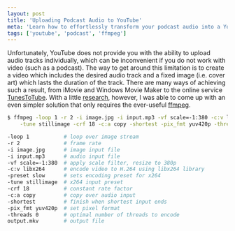 ```yaml
---
layout: post
title: 'Uploading Podcast Audio to YouTube'
meta: 'Learn how to effortlessly transform your podcast audio into a YouTube video using a static image and ffmpeg for a visually engaging experience.'
tags: ['youtube', 'podcast', 'ffmpeg']
---
```


Unfortunately, YouTube does not provide you with the ability to upload audio tracks individually, which can be inconvenient if you do not work with video (such as a podcast).
The way to get around this limitation is to create a video which includes the desired audio track and a fixed image (i.e. cover art) which lasts the duration of the track.
There are many ways of achieving such a result, from iMovie and Windows Movie Maker to the online service [TunesToTube](http://www.tunestotube.com/).
With a little [research](https://trac.ffmpeg.org/wiki/Encode/YouTube), however, I was able to come up with an even simpler solution that only requires the ever-useful [ffmpeg](http://www.ffmpeg.org).

<!--more-->

```bash
$ ffmpeg -loop 1 -r 2 -i image.jpg -i input.mp3 -vf scale=-1:380 -c:v libx264 -preset slow \
    -tune stillimage -crf 18 -c:a copy -shortest -pix_fmt yuv420p -threads 0 output.mkv
```

```bash
-loop 1           # loop over image stream
-r 2              # frame rate
-i image.jpg      # image input file
-i input.mp3      # audio input file
-vf scale=-1:380  # apply scale filter, resize to 380p
-c:v libx264      # encode video to H.264 using libx264 library
-preset slow      # sets encoding preset for x264
-tune stillimage  # x264 input preset
-crf 18           # constant rate factor
-c:a copy         # copy over audio input
-shortest         # finish when shortest input ends
-pix_fmt yuv420p  # set pixel format
-threads 0        # optimal number of threads to encode
output.mkv        # output file
```
